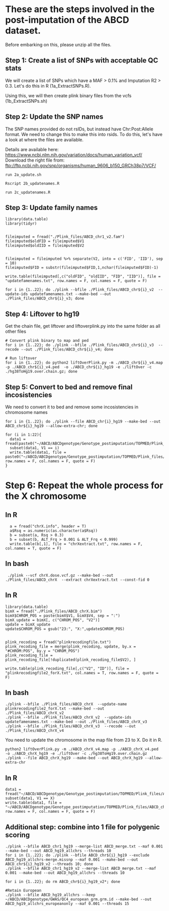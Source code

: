 # These are the steps involved in the post-imputation of the ABCD dataset.

Before embarking on this, please unzip all the files. 

## Step 1: Create a list of SNPs with acceptable QC stats
We will create a list of SNPs which have a MAF > 0.1% and Imputation R2 > 0.3. Let's do this in R (1a_ExtractSNPs.R).

Using this, we will then create plink binary files from the vcfs (1b_ExtractSNPs.sh)

## Step 2: Update the SNP names
The SNP names provided do not rsIDs, but instead have Chr:Post:Allele format. We need to change this to make this into rsids.
To do this, let's have a look at where the files are available. 

Details are available here: https://www.ncbi.nlm.nih.gov/variation/docs/human_variation_vcf/
Download the right file from: ftp://ftp.ncbi.nih.gov/snp/organisms/human_9606_b150_GRCh38p7/VCF/

```{bash}
run 2a_update.sh
```
```{bash}
Rscript 2b_updatenames.R
```

```{bash}
run 2c_updatenames.R
```
## Step 3: Update family names
```{R}
library(data.table)
library(tidyr)


fileimputed = fread("./Plink_files/ABCD_chr1_v2.fam")
fileimputed$oldFID = fileimputed$V1
fileimputed$oldIID = fileimputed$V2


fileimputed = fileimputed %>% separate(V2, into = c('FID', 'IID'), sep = 10)
fileimputed$FID = substr(fileimputed$FID,1,nchar(fileimputed$FID)-1)

write.table(fileimputed[,c("oldFID", "oldIID", "FID", "IID")], file = "updatefamenames.txt", row.names = F, col.names = F, quote = F)
```
```{bash}
for i in {1..22}; do ./plink --bfile ./Plink_files/ABCD_chr${i}_v2  --update-ids updatefamenames.txt --make-bed --out ./Plink_files/ABCD_chr${i}_v3; done
```
## Step 4: Liftover to hg19
Get the chain file, get liftover and liftoverplink.py into the same folder as all other files

```{bash}
# Convert plink binary to map and ped
for i in {1..22}; do ./plink --bfile ./Plink_files/ABCD_chr${i}_v3  --recode --out ./Plink_files/ABCD_chr${i}_v4; done

# Run liftover
for i in {1..22}; do python2 liftOverPlink.py -m ./ABCD_chr${i}_v4.map -p ./ABCD_chr${i}_v4.ped  -o ./ABCD_chr${i}_hg19 -e ./liftOver -c ./hg38ToHg19.over.chain.gz; done
```


## Step 5: Convert to bed and remove final incosistencies
We need to convert it to bed and remove some incosistencies in chromosome names

```{bash}
for i in {1..22}; do ./plink --file ABCD_chr{i}_hg19 --make-bed --out ABCD_chr${i}_hg19 --allow-extra-chr; done
```

```{R}
for (i in 1:22){
  data1 = fread(paste0("~/ABCD/ABCDgenotype/Genotype_postimputation/TOPMED/Plink_files/ABCD_chr",i,"_hg19.bim"))
  subset(data1, V1 == i)
  write.table(data1, file = paste0("~/ABCD/ABCDgenotype/Genotype_postimputation/TOPMED/Plink_files/ABCD_chr",i,"_hg19.bim"), row.names = F, col.names = F, quote = F)
}
```

# Step 6: Repeat the whole process for the X chromosome
## In R
```{R}
  a = fread("chrX.info", header = T)
  a$Rsq = as.numeric(as.character(a$Rsq))
  b = subset(a, Rsq > 0.3)
  b = subset(b, ALT_Frq > 0.001 & ALT_Frq < 0.999)
  write.table(b[,1], file = "chrXextract.txt", row.names = F, col.names = T, quote = F)
```

## In bash
```{bash}
 ./plink --vcf chrX.dose.vcf.gz --make-bed --out ./Plink_files/ABCD_chrX  --extract chrXextract.txt --const-fid 0
``` 
 ## In R
 ```{R}
library(data.table)
bimX = fread("./Plink_files/ABCD_chrX.bim")
bimX$CHROM_POS = paste(bimX$V1, bimX$V4, sep = ":")
bimX_update = bimX[, c("CHROM_POS", "V2")]
update = bimX_update
update$CHROM_POS = gsub("23:", "X:",update$CHROM_POS)


plink_recoding = fread("plinkrecodingfile.txt")
plink_recoding_file = merge(plink_recoding, update, by.x = "#CHROM:POS", by.y = "CHROM_POS")
plink_recoding_file = plink_recoding_file[!duplicated(plink_recoding_file$V2), ]

write.table(plink_recoding_file[,c("V2", "ID")], file = "plinkrecodingfile2_forX.txt", col.names = T, row.names = F, quote = F)
```
## In bash
```{bash}
./plink --bfile ./Plink_files/ABCD_chrX  --update-name plinkrecodingfile2_forX.txt --make-bed --out ./Plink_files/ABCD_chrX_v2
./plink --bfile ./Plink_files/ABCD_chrX_v2  --update-ids updatefamenames.txt --make-bed --out ./Plink_files/ABCD_chrX_v3
./plink --bfile ./Plink_files/ABCD_chrX_v3  --recode --out ./Plink_files/ABCD_chrX_v4
```

You need to update the chromosome in the map file from 23 to X. Do it in R. 

```{bash}
python2 liftOverPlink.py -m ./ABCD_chrX_v4.map -p ./ABCD_chrX_v4.ped  -o ./ABCD_chrX_hg19 -e ./liftOver -c ./hg38ToHg19.over.chain.gz
./plink --file ABCD_chrX_hg19 --make-bed --out ABCD_chrX_hg19 --allow-extra-chr
```

## In R
```{R}
data1 = fread("~/ABCD/ABCDgenotype/Genotype_postimputation/TOPMED/Plink_files/ABCD_chrX_hg19.bim")
subset(data1, V1 == X)
write.table(data1, file = "~/ABCD/ABCDgenotype/Genotype_postimputation/TOPMED/Plink_files/ABCD_chrX_hg19.bim"), row.names = F, col.names = F, quote = F)
```

## Additional step: combine into 1 file for polygenic scoring
```{bash}
./plink --bfile ABCD_chr1_hg19 --merge-list ABCD_merge.txt --maf 0.001 --make-bed --out ABCD_hg19_allchrs --threads 10
for i in {1..22}; do ./plink --bfile ABCD_chr${i}_hg19 --exclude ABCD_hg19_allchrs-merge.missnp --maf 0.001 --make-bed --out ABCD_chr${i}_hg19_v2 --threads 10; done
./plink --bfile ABCD_chr1_hg19_v2 --merge-list ABCD_merge.txt --maf 0.001 --make-bed --out ABCD_hg19_allchrs --threads 10

for i in {1..22}; do rm ABCD_chr${i}_hg19_v2*; done

#Retain European
./plink --bfile ABCD_hg19_allchrs --keep ~/ABCD/ABCDgenotype/GWAS/QC4_european_grm.grm.id --make-bed --out ABCD_hg19_allchrs_europeanonly --maf 0.001 --threads 15

```

